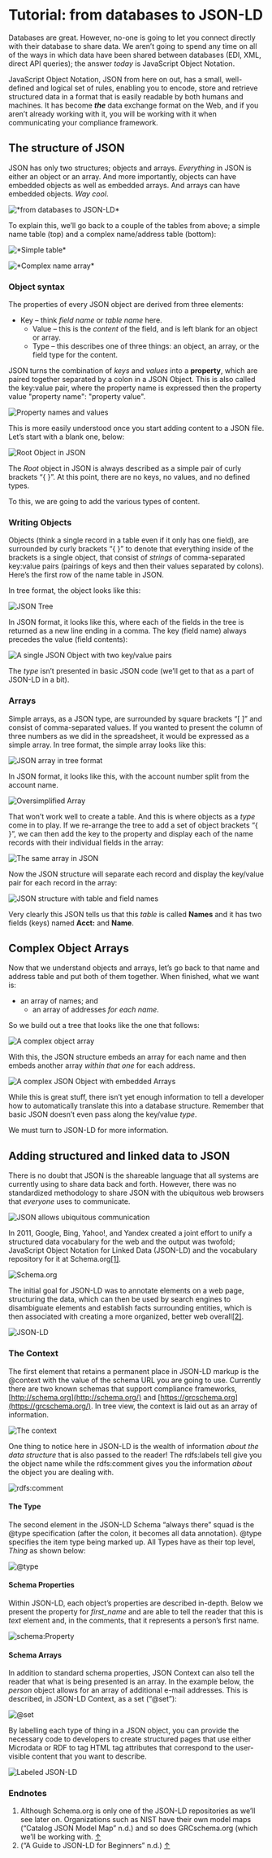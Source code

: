 # Tutorial: from databases to JSON-LD

Databases are great. However, no-one is going to let you connect directly with their database to share data. We aren’t going to spend any time on all of the ways in which data have been shared between databases \(EDI, XML, direct API queries\); the answer _today_ is JavaScript Object Notation.

JavaScript Object Notation, JSON from here on out, has a small, well-defined and logical set of rules, enabling you to encode, store and retrieve structured data in a format that is easily readable by both humans and machines. It has become _**the**_ data exchange format on the Web, and if you aren’t already working with it, you will be working with it when communicating your compliance framework.

## The structure of JSON

JSON has only two structures; objects and arrays. _Everything_ in JSON is either an object or an array. And more importantly, objects can have embedded objects as well as embedded arrays. And arrays can have embedded objects. _Way cool_.

![\*from databases to JSON-LD\*](https://gblobscdn.gitbook.com/assets%2Fcompliance-frameworks%2F-MPpgOWhglm7OWuqZhlW%2F-MPpge8JTAB-U_Jxg7tK%2F0.png?alt=media)

To explain this, we’ll go back to a couple of the tables from above; a simple name table \(top\) and a complex name/address table \(bottom\):

![\*Simple table\*](https://gblobscdn.gitbook.com/assets%2F-M6pdiwC0P_780C6yzDX%2F-MPpkZoG7XgiYoAxFK0a%2F-MPpkmWNMHGEMffDAY3R%2Fimage.png?alt=media&token=a03f47dc-4db5-4c08-8473-ff18ae216193)

![\*Complex name array\*](https://gblobscdn.gitbook.com/assets%2Fcompliance-frameworks%2F-MPpgOWhglm7OWuqZhlW%2F-MPpge8LblfrM--WIp8Q%2F2.png?alt=media)

### Object syntax

The properties of every JSON object are derived from three elements:

* Key – think _field name_ or _table name_ here.
  * Value – this is the _content_ of the field, and is left blank for an object or array.
  * Type – this describes one of three things: an object, an array, or the field type for the content.

JSON turns the combination of _keys_ and _values_ into a **property**, which are paired together separated by a colon in a JSON Object. This is also called the key:value pair, where the property name is expressed then the property value "property name": "property value".

![Property names and values](../.gitbook/assets/3%20%281%29.png)

This is more easily understood once you start adding content to a JSON file. Let’s start with a blank one, below:

![Root Object in JSON](../.gitbook/assets/4%20%281%29.png)

The _Root_ object in JSON is always described as a simple pair of curly brackets “{ }”. At this point, there are no keys, no values, and no defined types.

To this, we are going to add the various types of content.

### Writing Objects

Objects \(think a single record in a table even if it only has one field\), are surrounded by curly brackets “{ }” to denote that everything inside of the brackets is a single object, that consist of _strings_ of comma-separated key:value pairs \(pairings of keys and then their values separated by colons\). Here’s the first row of the name table in JSON.

In tree format, the object looks like this:

![JSON Tree](../.gitbook/assets/5%20%281%29.png)

In JSON format, it looks like this, where each of the fields in the tree is returned as a new line ending in a comma. The key \(field name\) always precedes the value \(field contents\):

![A single JSON Object with two key/value pairs](../.gitbook/assets/6%20%281%29.png)

The _type_ isn’t presented in basic JSON code \(we’ll get to that as a part of JSON-LD in a bit\).

### Arrays

Simple arrays, as a JSON type, are surrounded by square brackets “\[ \]” and consist of comma-separated values. If you wanted to present the column of three numbers as we did in the spreadsheet, it would be expressed as a simple array. In tree format, the simple array looks like this:

![JSON array in tree format](../.gitbook/assets/image%20%281%29.png)

In JSON format, it looks like this, with the account number split from the account name.

![Oversimplified Array](../.gitbook/assets/8%20%281%29.png)

That won’t work well to create a table. And this is where objects as a _type_ come in to play. If we re-arrange the tree to add a set of object brackets “{ }”, we can then add the key to the property and display each of the name records with their individual fields in the array:

![The same array in JSON](../.gitbook/assets/9%20%281%29.png)

Now the JSON structure will separate each record and display the key/value pair for each record in the array:

![JSON structure with table and field names](../.gitbook/assets/10.png)

Very clearly this JSON tells us that this _table_ is called **Names** and it has two fields \(keys\) named **Acct:** and **Name**.

## Complex Object Arrays

Now that we understand objects and arrays, let’s go back to that name and address table and put both of them together. When finished, what we want is:

* an array of names; and
  * an array of addresses _for each name_.

So we build out a tree that looks like the one that follows:

![A complex object array](../.gitbook/assets/11.png)

With this, the JSON structure embeds an array for each name and then embeds another array _within that one_ for each address.

![A complex JSON Object with embedded Arrays](../.gitbook/assets/12.png)

While this is great stuff, there isn’t yet enough information to tell a developer how to automatically translate this into a database structure. Remember that basic JSON doesn’t even pass along the key/value _type_.

We must turn to JSON-LD for more information.

## Adding structured and linked data to JSON

There is no doubt that JSON is the shareable language that all systems are currently using to share data back and forth. However, there was no standardized methodology to share JSON with the ubiquitous web browsers that _everyone_ uses to communicate.

![JSON allows ubiquitous communication](../.gitbook/assets/13.png)

In 2011, Google, Bing, Yahoo!, and Yandex created a joint effort to unify a structured data vocabulary for the web and the output was twofold; JavaScript Object Notation for Linked Data \(JSON-LD\) and the vocabulary repository for it at Schema.org[\[1\]](tutorial-from-databases-to-json-ld.md).

![Schema.org](../.gitbook/assets/14.png)

The initial goal for JSON-LD was to annotate elements on a web page, structuring the data, which can then be used by search engines to disambiguate elements and establish facts surrounding entities, which is then associated with creating a more organized, better web overall[\[2\]](tutorial-from-databases-to-json-ld.md).

![JSON-LD](../.gitbook/assets/15.png)

### The Context

The first element that retains a permanent place in JSON-LD markup is the @context with the value of the schema URL you are going to use. Currently there are two known schemas that support compliance frameworks, [http://schema.org](http://schema.org/) and [https://grcschema.org](https://grcschema.org/). In tree view, the context is laid out as an array of information.

![The context](../.gitbook/assets/16.png)

One thing to notice here in JSON-LD is the wealth of information _about the data structure_ that is also passed to the reader! The rdfs:labels tell give you the object name while the rdfs:comment gives you the information _about_ the object you are dealing with.

![rdfs:comment](../.gitbook/assets/17.png)

#### The Type

The second element in the JSON-LD Schema “always there” squad is the @type specification \(after the colon, it becomes all data annotation\). @type specifies the item type being marked up. All Types have as their top level, _Thing_ as shown below:

![@type](../.gitbook/assets/18.png)

#### Schema Properties

Within JSON-LD, each object’s properties are described in-depth. Below we present the property for _first\_name_ and are able to tell the reader that this is _text_ element and, in the comments, that it represents a person’s first name.

![schema:Property](../.gitbook/assets/19.png)

#### Schema Arrays

In addition to standard schema properties, JSON Context can also tell the reader that what is being presented is an array. In the example below, the _person_ object allows for an array of additional e-mail addresses. This is described, in JSON-LD Context, as a set \(“@set”\):

![@set](../.gitbook/assets/20.png)

By labelling each type of thing in a JSON object, you can provide the necessary code to developers to create structured pages that use either Microdata or RDF to tag HTML tag attributes that correspond to the user-visible content that you want to describe.

![Labeled JSON-LD](../.gitbook/assets/21.png)

### Endnotes

1. Although Schema.org is only one of the JSON-LD repositories as we’ll see later on. Organizations such as NIST have their own model maps \(“Catalog JSON Model Map” n.d.\) and so does GRCschema.org \(which we’ll be working with. [↑](tutorial-from-databases-to-json-ld.md)
2. \(“A Guide to JSON-LD for Beginners” n.d.\) [↑](tutorial-from-databases-to-json-ld.md)

